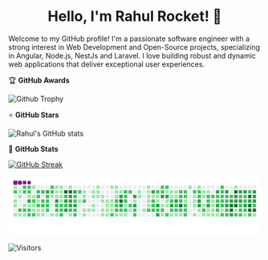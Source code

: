 <h1 align="center">Hello, I'm Rahul Rocket! 👋</h1>

Welcome to my GitHub profile! I'm a passionate software engineer with a strong interest in Web Development and Open-Source projects, specializing in Angular, Node.js, NestJs and Laravel. I love building robust and dynamic web applications that deliver exceptional user experiences.

🏆 <b>GitHub Awards</b>

![Github Trophy](https://github-profile-trophy.vercel.app/?username=rahul-rocket)

⭐ <b>GitHub Stars</b>

![Rahul's GitHub stats](https://github-readme-stats.vercel.app/api?username=rahul-rocket&show_icons=true&theme=radical)

💪 <b>GitHub Stats</b>

[![GitHub Streak](https://streak-stats.demolab.com?user=rahul-rocket&theme=dark)](https://git.io/streak-stats)

![snake gif](https://github.com/rahul-rocket/rahul-rocket/blob/output/github-contribution-grid-snake.gif)

![Visitors](https://visitor-badge.laobi.icu/badge?page_id=rahul-rocket)

